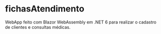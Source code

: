 # fichasAtendimento
WebApp feito com Blazor WebAssembly em .NET 6 para realizar o cadastro de clientes e consultas médicas.